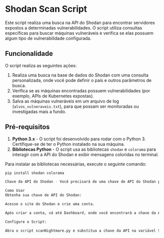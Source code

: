 # Shodan Scan Script

Este script realiza uma busca na API do Shodan para encontrar servidores expostos a determinadas vulnerabilidades. O script utiliza consultas específicas para buscar máquinas vulneráveis e verifica se elas possuem algum tipo de vulnerabilidade configurada.

## Funcionalidade

O script realiza as seguintes ações:
1. Realiza uma busca na base de dados do Shodan com uma consulta personalizada, onde você pode definir o país e outros parâmetros de busca.
2. Verifica se as máquinas encontradas possuem vulnerabilidades (por exemplo, APIs de Kubernetes expostas).
3. Salva as máquinas vulneráveis em um arquivo de log (`alvos_vulneraveis.txt`), para que possam ser monitoradas ou investigadas mais a fundo.

## Pré-requisitos

1. **Python 3.x** - O script foi desenvolvido para rodar com o Python 3. Certifique-se de ter o Python instalado na sua máquina.
2. **Bibliotecas Python** - O script usa as bibliotecas `shodan` e `colorama` para interagir com a API do Shodan e exibir mensagens coloridas no terminal.

Para instalar as bibliotecas necessárias, execute o seguinte comando:

```bash
pip install shodan colorama

Chave da API do Shodan - Você precisará de uma chave de API do Shodan para usar o script. Se você ainda não tem, pode obter uma chave gratuita aqui. https://www.shodan.io/

Como Usar
Obtenha sua chave de API do Shodan:

Acesse o site do Shodan e crie uma conta.

Após criar a conta, vá até Dashboard, onde você encontrará a chave da API.

Configure o Script:

Abra o script scanNightmare.py e substitua a chave da API na variável SHODAN_API_KEY:

